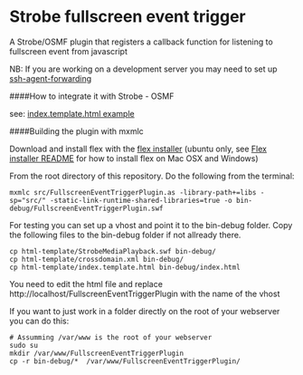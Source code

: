 Strobe fullscreen event trigger
===============================

A Strobe/OSMF plugin that registers a callback function for listening to fullscreen event from javascript

NB: If you are working on a development server you may need to set up [ssh-agent-forwarding](https://developer.github.com/guides/using-ssh-agent-forwarding/)

####How to integrate it with Strobe - OSMF 
    
see: [index.template.html 
example](http://github.com/aptoma/strobe-fullscreeneventtrigger/blob/master/html-template/index.template.html "example")    

####Building the plugin with mxmlc

Download and install flex with the [flex installer](https://github.com/aptoma/flex-installer "Flex installer") (ubuntu only, see [Flex installer README](https://github.com/aptoma/flex-installer) for how to install flex on Mac OSX and Windows)

From the root directory of this repository. Do the following from the terminal:

    mxmlc src/FullscreenEventTriggerPlugin.as -library-path+=libs -sp="src/" -static-link-runtime-shared-libraries=true -o bin-debug/FullscreenEventTriggerPlugin.swf

For testing you can set up a vhost and point it to the bin-debug folder. Copy the following files to the bin-debug folder if not 
allready there.

    cp html-template/StrobeMediaPlayback.swf bin-debug/
    cp html-template/crossdomain.xml bin-debug/
    cp html-template/index.template.html bin-debug/index.html
    
You need to edit the html file and replace http://localhost/FullscreenEventTriggerPlugin with the name of the vhost

If you want to just work in a folder directly on the root of your webserver you can do this:

    # Assumming /var/www is the root of your webserver
    sudo su
    mkdir /var/www/FullscreenEventTriggerPlugin
    cp -r bin-debug/*  /var/www/FullscreenEventTriggerPlugin/
    
